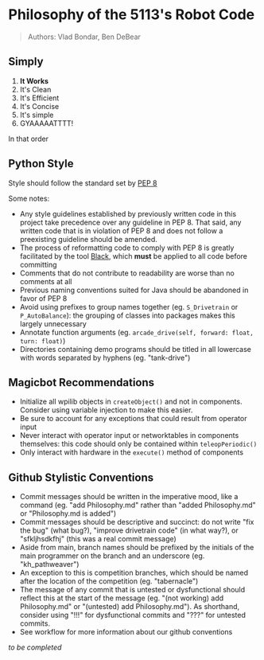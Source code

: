 # Philosophy of the 5113's Robot Code
> Authors: Vlad Bondar, Ben DeBear
## Simply
1. **It Works**
2. It's Clean
3. It's Efficient
4. It's Concise
5. It's simple
6. GYAAAAATTTT!

In that order

## Python Style
Style should follow the standard set by [PEP 8](https://peps.python.org/pep-0008/)

Some notes:
* Any style guidelines established by previously written code in this project take precedence over any guideline in PEP 8. That said, any written code that is in violation of PEP 8 and does not follow a preexisting guideline should be amended.
* The process of reformatting code to comply with PEP 8 is greatly facilitated by the tool [Black](https://pypi.org/project/black/), which **must** be applied to all code before committing
* Comments that do not contribute to readability are worse than no comments at all
* Previous naming conventions suited for Java should be abandoned in favor of PEP 8
* Avoid using prefixes to group names together (eg. `S_Drivetrain` or `P_AutoBalance`): the grouping of classes into packages makes this largely unnecessary
* Annotate function arguments (eg. `arcade_drive(self, forward: float, turn: float)`)
* Directories containing demo programs should be titled in all lowercase with words separated by hyphens (eg. "tank-drive")

## Magicbot Recommendations
* Initialize all wpilib objects in `createObject()` and not in components. Consider using variable injection to make this easier.
* Be sure to account for any exceptions that could result from operator input
* Never interact with operator input or networktables in components themselves: this code should only be contained within `teleopPeriodic()`
* Only interact with hardware in the `execute()` method of components

## Github Stylistic Conventions
* Commit messages should be written in the imperative mood, like a command (eg. "add Philosophy.md" rather than "added Philosophy.md" or "Philosophy.md is added")
* Commit messages should be descriptive and succinct: do not write "fix the bug" (what bug?), "improve drivetrain code" (in what way?), or "sfkljhsdkfhj" (this was a real commit message)
* Aside from main, branch names should be prefixed by the initials of the main programmer on the branch and an underscore (eg. "kh_pathweaver")
* An exception to this is competition branches, which should be named after the location of the competition (eg. "tabernacle")
* The message of any commit that is untested or dysfunctional should reflect this at the start of the message (eg. "(not working) add Philosophy.md" or "(untested) add Philosophy.md"). As shorthand, consider using "!!!" for dysfunctional commits and "???" for untested commits.
* See workflow for more information about our github conventions

_to be completed_
